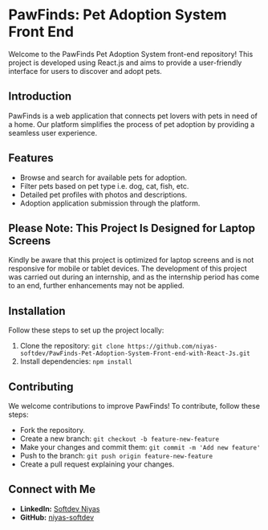 # PawFinds: Pet Adoption System Front End

Welcome to the PawFinds Pet Adoption System front-end repository! This project is developed using React.js and aims to provide a user-friendly interface for users to discover and adopt pets.



## Introduction
PawFinds is a web application that connects pet lovers with pets in need of a home. Our platform simplifies the process of pet adoption by providing a seamless user experience.

## Features
- Browse and search for available pets for adoption.
- Filter pets based on pet type i.e. dog, cat, fish, etc.
- Detailed pet profiles with photos and descriptions.
- Adoption application submission through the platform.



## **Please Note: This Project Is Designed for Laptop Screens**
Kindly be aware that this project is optimized for laptop screens and is not responsive for mobile or tablet devices. The development of this project was carried out during an internship, and as the internship period has come to an end, further enhancements may not be applied.

## Installation
Follow these steps to set up the project locally:

1. Clone the repository: `git clone https://github.com/niyas-softdev/PawFinds-Pet-Adoption-System-Front-end-with-React-Js.git`
2. Install dependencies: `npm install`

## Contributing
We welcome contributions to improve PawFinds! To contribute, follow these steps:
- Fork the repository.
- Create a new branch: `git checkout -b feature-new-feature`
- Make your changes and commit them: `git commit -m 'Add new feature'`
- Push to the branch: `git push origin feature-new-feature`
- Create a pull request explaining your changes.

## Connect with Me
- **LinkedIn:** [Softdev Niyas](https://www.linkedin.com/in/softdev-niyas)
- **GitHub:** [niyas-softdev](https://github.com/niyas-softdev)

